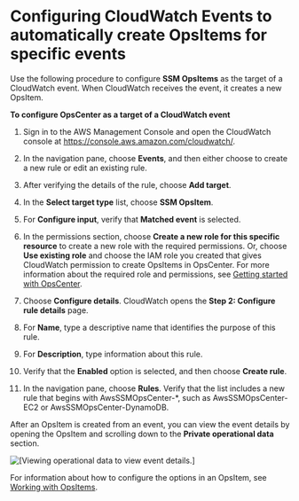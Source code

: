 # Configuring CloudWatch Events to automatically create OpsItems for specific events<a name="OpsCenter-automatically-create-OpsItems-2"></a>

Use the following procedure to configure **SSM OpsItems** as the target of a CloudWatch event\. When CloudWatch receives the event, it creates a new OpsItem\.

**To configure OpsCenter as a target of a CloudWatch event**

1. Sign in to the AWS Management Console and open the CloudWatch console at [https://console\.aws\.amazon\.com/cloudwatch/](https://console.aws.amazon.com/cloudwatch/)\.

1. In the navigation pane, choose **Events**, and then either choose to create a new rule or edit an existing rule\.

1. After verifying the details of the rule, choose **Add target**\.

1. In the **Select target type** list, choose **SSM OpsItem**\. 

1. For **Configure input**, verify that **Matched event** is selected\.

1. In the permissions section, choose **Create a new role for this specific resource** to create a new role with the required permissions\. Or, choose **Use existing role** and choose the IAM role you created that gives CloudWatch permission to create OpsItems in OpsCenter\. For more information about the required role and permissions, see [Getting started with OpsCenter](OpsCenter-getting-started.md)\.

1. Choose **Configure details**\. CloudWatch opens the **Step 2: Configure rule details** page\.

1. For **Name**, type a descriptive name that identifies the purpose of this rule\.

1. For **Description**, type information about this rule\.

1. Verify that the **Enabled** option is selected, and then choose **Create rule**\.

1. In the navigation pane, choose **Rules**\. Verify that the list includes a new rule that begins with AwsSSMOpsCenter\-\*, such as AwsSSMOpsCenter\-EC2 or AwsSSMOpsCenter\-DynamoDB\.

After an OpsItem is created from an event, you can view the event details by opening the OpsItem and scrolling down to the **Private operational data** section\.

![\[Viewing operational data to view event details.\]](http://docs.aws.amazon.com/systems-manager/latest/userguide/images/OpsItems_working_scenario_2.png)

For information about how to configure the options in an OpsItem, see [Working with OpsItems](OpsCenter-working-with-OpsItems.md)\.
